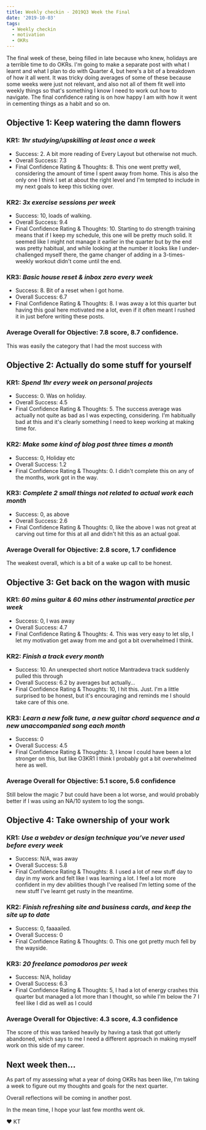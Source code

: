 ```yaml
---
title: Weekly checkin - 2019Q3 Week the Final
date: '2019-10-03'
tags:
  - Weekly checkin
  - motivation
  - OKRs
---
```


The final week of these, being filled in late because who knew, holidays are a terrible time to do OKRs.
I'm going to make a separate post with what I learnt and what I plan to do with Quarter 4, but here's a bit of a breakdown of how it all went. It was tricky doing averages of some of these because some weeks were just not relevant, and also not all of them fit well into weekly things so that's something I know I need to work out how to navigate. The final confidence rating is on how happy I am with how it went in cementing things as a habit and so on.

## Objective 1: Keep watering the damn flowers
### KR1: *1hr studying/upskilling at least once a week*
- Success: 2. A bit more reading of Every Layout but otherwise not much.
- Overall Success: 7.3
- Final Confidence Rating & Thoughts: 8. This one went pretty well, considering the amount of time I spent away from home. This is also the only one I think I set at about the right level and I'm tempted to include in my next goals to keep this ticking over.
### KR2: *3x exercise sessions per week*
- Success: 10, loads of walking.
- Overall Success: 9.4
- Final Confidence Rating & Thoughts: 10. Starting to do strength training means that if I keep my schedule, this one will be pretty much solid. It seemed like I might not manage it earlier in the quarter but by the end was pretty habitual, and while looking at the number it looks like I under-challenged myself there, the game changer of adding in a 3-times-weekly workout didn't come until the end.
### KR3: *Basic house reset & inbox zero every week*
- Success: 8. Bit of a reset when I got home.
- Overall Success: 6.7
- Final Confidence Rating & Thoughts: 8. I was away a lot this quarter but having this goal here motivated me a lot, even if it often meant I rushed it in just before writing these posts.
### Average Overall for Objective: 7.8 score, 8.7 confidence.
This was easily the category that I had the most success with

## Objective 2: Actually do some stuff for yourself
### KR1: *Spend 1hr every week on personal projects*
- Success: 0. Was on holiday.
- Overall Success: 4.5
- Final Confidence Rating & Thoughts: 5. The success average was actually not quite as bad as I was expecting, considering. I'm habitually bad at this and it's clearly something I need to keep working at making time for.
### KR2: *Make some kind of blog post three times a month*
- Success: 0, Holiday etc
- Overall Success: 1.2
- Final Confidence Rating & Thoughts: 0. I didn't complete this on any of the months, work got in the way.
### KR3: *Complete 2 small things not related to actual work each month*
- Success: 0, as above
- Overall Success: 2.6
- Final Confidence Rating & Thoughts: 0, like the above I was not great at carving out time for this at all and didn't hit this as an actual goal.
### Average Overall for Objective: 2.8 score, 1.7 confidence
The weakest overall, which is a bit of a wake up call to be honest.


## Objective 3: Get back on the wagon with music
### KR1: *60 mins guitar & 60 mins other instrumental practice per week*
- Success: 0, I was away
- Overall Success: 4.7
- Final Confidence Rating & Thoughts: 4. This was very easy to let slip, I let my motivation get away from me and got a bit overwhelmed I think.
### KR2: *Finish a track every month*
- Success: 10. An unexpected short notice Mantradeva track suddenly pulled this through
- Overall Success: 6.2 by averages but actually...
- Final Confidence Rating & Thoughts: 10, I hit this. Just. I'm a little surprised to be honest, but it's encouraging and reminds me I should take care of this one.
### KR3: *Learn a new folk tune, a new guitar chord sequence and a new unaccompanied song each month*
- Success: 0
- Overall Success: 4.5
- Final Confidence Rating & Thoughts: 3, I know I could have been a lot stronger on this, but like O3KR1 I think I probably got a bit overwhelmed here as well.
### Average Overall for Objective: 5.1 score, 5.6 confidence
Still below the magic 7 but could have been a lot worse, and would probably better if I was using an NA/10 system to log the songs.

## Objective 4: Take ownership of your work
### KR1: *Use a webdev or design technique you’ve never used before every week*
- Success: N/A, was away
- Overall Success: 5.8
- Final Confidence Rating & Thoughts: 8. I used a lot of new stuff day to day in my work and felt like I was learning a lot. I feel a lot more confident in my dev abilities though I've realised I'm letting some of the new stuff I've learnt get rusty in the meantime.
### KR2: *Finish refreshing site and business cards, and keep the site up to date*
- Success: 0, faaaailed.
- Overall Success: 0
- Final Confidence Rating & Thoughts: 0. This one got pretty much fell by the wayside.
### KR3: *20 freelance pomodoros per week*
- Success: N/A, holiday
- Overall Success: 6.3
- Final Confidence Rating & Thoughts: 5, I had a lot of energy crashes this quarter but managed a lot more than I thought, so while I'm below the 7 I feel like I did as well as I could
### Average Overall for Objective: 4.3 score, 4.3 confidence
The score of this was tanked heavily by having a task that got utterly abandoned, which says to me I need a different approach in making myself work on this side of my career.  

## Next week then...
As part of my assessing what a year of doing OKRs has been like, I'm taking a week to figure out my thoughts and goals for the next quarter.

Overall reflections will be coming in another post.

In the mean time, I hope your last few months went ok.

&#9829; KT
